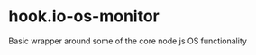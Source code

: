 hook.io-os-monitor
==================

Basic wrapper around some of the core node.js OS functionality